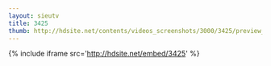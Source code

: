 ```yaml
---
layout: sieutv
title: 3425
thumb: http://hdsite.net/contents/videos_screenshots/3000/3425/preview_360p.mp4.jpg
---
```

{% include iframe src='http://hdsite.net/embed/3425' %}
 

